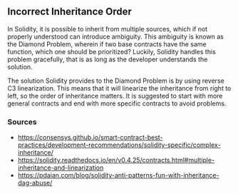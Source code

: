 ## Incorrect Inheritance Order

In Solidity, it is possible to inherit from multiple sources, which if not properly understood can introduce ambiguity. This ambiguity is known as the Diamond Problem, wherein if two base contracts have the same function, which one should be prioritized? Luckily, Solidity handles this problem gracefully, that is as long as the developer understands the solution. 

The solution Solidity provides to the Diamond Problem is by using reverse C3 linearization. This means that it will linearize the inheritance from right to left, so the order of inheritance matters. It is suggested to start with more general contracts and end with more specific contracts to avoid problems.

### Sources

- https://consensys.github.io/smart-contract-best-practices/development-recommendations/solidity-specific/complex-inheritance/
- https://solidity.readthedocs.io/en/v0.4.25/contracts.html#multiple-inheritance-and-linearization
- https://pdaian.com/blog/solidity-anti-patterns-fun-with-inheritance-dag-abuse/
